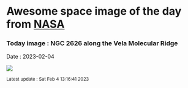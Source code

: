 
# Awesome space image of the day from [NASA](https://api.nasa.gov/)

### Today image : NGC 2626 along the Vela Molecular Ridge
Date : 2023-02-04

![](https://apod.nasa.gov/apod/image/2302/NGC_2626_CDK_700_II_20_Jan_2023_1024.jpg)

<small>Latest update : Sat Feb  4 13:16:41 2023</small>
        